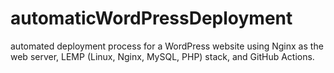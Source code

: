 # automaticWordPressDeployment
automated deployment process for a WordPress website using Nginx as the web server, LEMP (Linux, Nginx, MySQL, PHP) stack, and GitHub Actions.
